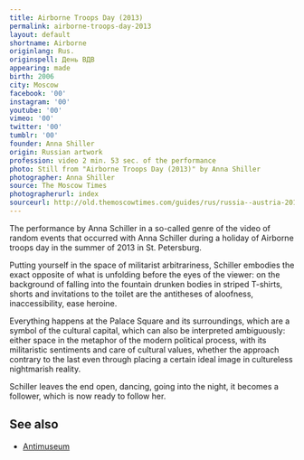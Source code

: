 ```yaml
---
title: Airborne Troops Day (2013)
permalink: airborne-troops-day-2013
layout: default
shortname: Airborne
originlang: Rus.
originspell: День ВДВ
appearing: made
birth: 2006
city: Moscow
facebook: '00'
instagram: '00'
youtube: '00'
vimeo: '00'
twitter: '00'
tumblr: '00'
founder: Anna Shiller
origin: Russian artwork
profession: video 2 min. 53 sec. of the performance
photo: Still from "Airborne Troops Day (2013)" by Anna Shiller
photographer: Anna Shiller
source: The Moscow Times
photographerurl: index
sourceurl: http://old.themoscowtimes.com/guides/rus/russia--austria-2014/506313/tvorcheskaya-energiya-rossii/508750.html
---
```


The performance by Anna Schiller in a so-called genre of the video of random events that occurred with Anna Schiller during a holiday of Airborne troops day in the summer of 2013 in St. Petersburg.

Putting yourself in the space of militarist arbitrariness, Schiller embodies the exact opposite of what is unfolding before the eyes of the viewer: on the background of falling into the fountain drunken bodies in striped T-shirts, shorts and invitations to the toilet are the antitheses of aloofness, inaccessibility, ease heroine.

Everything happens at the Palace Square and its surroundings, which are a symbol of the cultural capital, which can also be interpreted ambiguously: either space in the metaphor of the modern political process, with its militaristic sentiments and care of cultural values, whether the approach contrary to the last even through placing a certain ideal image in cultureless nightmarish reality.

Schiller leaves the end open, dancing, going into the night, it becomes a follower, which is now ready to follow her.

## See also

+ [Antimuseum](index)
